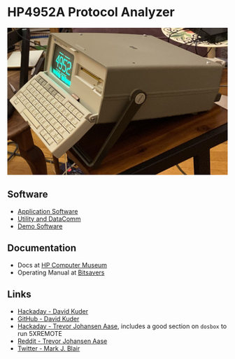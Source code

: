 # HP4952A Protocol Analyzer

![HP4952A](pix/hp4952a.jpg)

## Software

* [Application Software](http://www.hpmuseum.net/display_item.php?sw=589)
* [Utility and DataComm](http://www.hpmuseum.net/display_item.php?sw=588)
* [Demo Software](http://www.hpmuseum.net/display_item.php?sw=394)


## Documentation

* Docs at [HP Computer Museum](http://www.hpmuseum.net/exhibit.php?hwdoc=1123)
* Operating Manual at [Bitsavers](http://www.bitsavers.org/test_equipment/hp/4952/)


## Links

* [Hackaday - David Kuder](https://hackaday.io/project/162448-hacking-the-4952)
* [GitHub - David Kuder](https://github.com/dkgrizzly/4952oss)
* [Hackaday - Trevor Johansen Aase](https://hackaday.io/project/163027-hp-4952a-turned-general-purpose-cpm-machine), includes a good section on `dosbox` to run 5XREMOTE
* [Reddit - Trevor Johansen Aase](https://www.reddit.com/r/cpm/comments/aa13nk/turning_an_hp_4952a_protocol_analyzer_into_a_cpm/)
* [Twitter - Mark J. Blair](https://twitter.com/nf6x/status/995778707011731456)